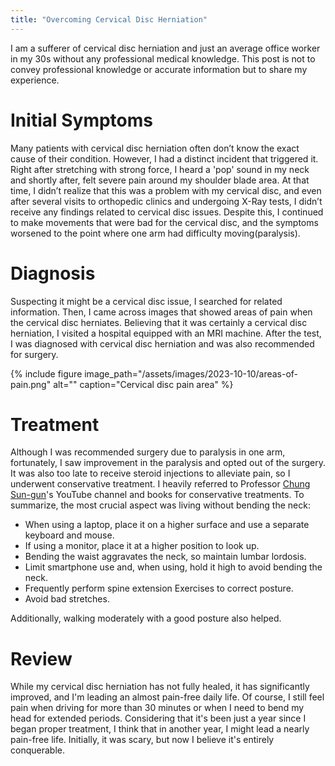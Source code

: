```yaml
---
title: "Overcoming Cervical Disc Herniation"
---
```


I am a sufferer of cervical disc herniation and just an average office worker in my 30s without any professional medical knowledge. This post is not to convey professional knowledge or accurate information but to share my experience.

# Initial Symptoms
Many patients with cervical disc herniation often don’t know the exact cause of their condition. However, I had a distinct incident that triggered it. Right after stretching with strong force, I heard a 'pop' sound in my neck and shortly after, felt severe pain around my shoulder blade area. At that time, I didn’t realize that this was a problem with my cervical disc, and even after several visits to orthopedic clinics and undergoing X-Ray tests, I didn’t receive any findings related to cervical disc issues. Despite this, I continued to make movements that were bad for the cervical disc, and the symptoms worsened to the point where one arm had difficulty moving(paralysis).

# Diagnosis
Suspecting it might be a cervical disc issue, I searched for related information. Then, I came across images that showed areas of pain when the cervical disc herniates. Believing that it was certainly a cervical disc herniation, I visited a hospital equipped with an MRI machine. After the test, I was diagnosed with cervical disc herniation and was also recommended for surgery.

{% include figure image_path="/assets/images/2023-10-10/areas-of-pain.png" alt="" caption="Cervical disc pain area" %}

# Treatment
Although I was recommended surgery due to paralysis in one arm, fortunately, I saw improvement in the paralysis and opted out of the surgery. It was also too late to receive steroid injections to alleviate pain, so I underwent conservative treatment. I heavily referred to Professor [Chung Sun-gun](http://www.snuh.org/global/en/blog/00964/paper.do)'s YouTube channel and books for conservative treatments. To summarize, the most crucial aspect was living without bending the neck:

- When using a laptop, place it on a higher surface and use a separate keyboard and mouse.
- If using a monitor, place it at a higher position to look up.
- Bending the waist aggravates the neck, so maintain lumbar lordosis.
- Limit smartphone use and, when using, hold it high to avoid bending the neck.
- Frequently perform spine extension Exercises to correct posture.
- Avoid bad stretches.

Additionally, walking moderately with a good posture also helped.

# Review
While my cervical disc herniation has not fully healed, it has significantly improved, and I'm leading an almost pain-free daily life. Of course, I still feel pain when driving for more than 30 minutes or when I need to bend my head for extended periods. Considering that it's been just a year since I began proper treatment, I think that in another year, I might lead a nearly pain-free life. Initially, it was scary, but now I believe it's entirely conquerable.
